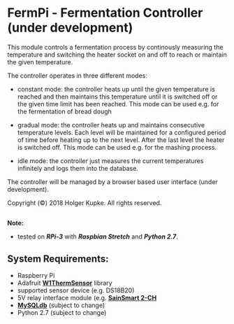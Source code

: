 # FermPi  - Fermentation Controller (under development)

This module controls a fermentation process by continously
measuring the temperature and switching the heater socket
on and off to reach or maintain the given temperature.

The controller operates in three different modes:
  - constant mode: the controller heats up until the
    given temperature is reached and then maintains this
    temperature until it is switched off or the given
    time limit has been reached. This mode can be used
    e.g. for the fermentation of bread dough

  - gradual mode: the controller heats up and maintains
    consecutive temperature levels. Each level will be
    maintained for a configured period of time before
    heating up to the next level. After the last level
    the heater is switched off. This mode can be used
    e.g. for the mashing process.

  - idle mode: the controller just measures the
    current temperatures infinitely and logs them into
    the database.

The controller will be managed by a browser based
user interface (under development).

Copyright (©) 2018 Holger Kupke. All rights reserved.

##
**Note:**
 * tested on ***RPi-3*** with ***Raspbian Stretch*** and ***Python 2.7***.
##

## System Requirements:
 * Raspberry Pi
 * Adafruit **[W1ThermSensor](https://github.com/timofurrer/w1thermsensor)** library
 * supported sensor device (e.g. DS18B20)
 * 5V relay interface module (e.g. **[SainSmart 2-CH](https://www.amazon.de/SainSmart-Kan%C3%A4le-Relais-Modul-Brett-Arduino-2/dp/B005WR753Q/ref=sr_1_5?ie=UTF8&qid=1517055735&sr=8-5&keywords=relay+module+sainsmart)**
 * **[MySQLdb](https://sourceforge.net/projects/mysql-python/)** (subject to change)
 * Python 2.7 (subject to change)
